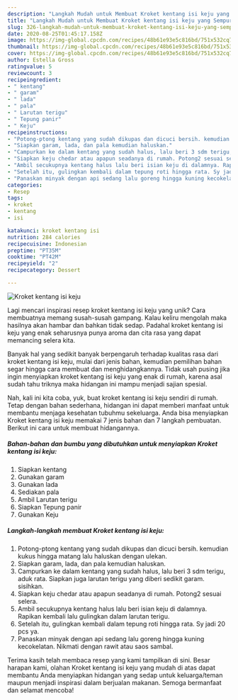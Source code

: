 ```yaml
---
description: "Langkah Mudah untuk Membuat Kroket kentang isi keju yang Sempurna"
title: "Langkah Mudah untuk Membuat Kroket kentang isi keju yang Sempurna"
slug: 326-langkah-mudah-untuk-membuat-kroket-kentang-isi-keju-yang-sempurna
date: 2020-08-25T01:45:17.158Z
image: https://img-global.cpcdn.com/recipes/48b61e93e5c816bd/751x532cq70/kroket-kentang-isi-keju-foto-resep-utama.jpg
thumbnail: https://img-global.cpcdn.com/recipes/48b61e93e5c816bd/751x532cq70/kroket-kentang-isi-keju-foto-resep-utama.jpg
cover: https://img-global.cpcdn.com/recipes/48b61e93e5c816bd/751x532cq70/kroket-kentang-isi-keju-foto-resep-utama.jpg
author: Estella Gross
ratingvalue: 5
reviewcount: 3
recipeingredient:
- " kentang"
- " garam"
- " lada"
- " pala"
- " Larutan terigu"
- " Tepung panir"
- " Keju"
recipeinstructions:
- "Potong-ptong kentang yang sudah dikupas dan dicuci bersih. kemudian kukus hingga matang lalu haluskan dengan ulekan."
- "Siapkan garam, lada, dan pala kemudian haluskan."
- "Campurkan ke dalam kentang yang sudah halus, lalu beri 3 sdm terigu, aduk rata. Siapkan juga larutan terigu yang diberi sedikit garam. sisihkan."
- "Siapkan keju chedar atau apapun seadanya di rumah. Potong2 sesuai selera."
- "Ambil secukupnya kentang halus lalu beri isian keju di dalamnya. Rapikan kembali lalu gulingkan dalam larutan terigu."
- "Setelah itu, gulingkan kembali dalam tepung roti hingga rata. Sy jadi 20 pcs ya."
- "Panaskan minyak dengan api sedang lalu goreng hingga kuning kecokelatan. Nikmati dengan rawit atau saos sambal."
categories:
- Resep
tags:
- kroket
- kentang
- isi

katakunci: kroket kentang isi 
nutrition: 284 calories
recipecuisine: Indonesian
preptime: "PT35M"
cooktime: "PT42M"
recipeyield: "2"
recipecategory: Dessert

---
```



![Kroket kentang isi keju](https://img-global.cpcdn.com/recipes/48b61e93e5c816bd/751x532cq70/kroket-kentang-isi-keju-foto-resep-utama.jpg)

Lagi mencari inspirasi resep kroket kentang isi keju yang unik? Cara membuatnya memang susah-susah gampang. Kalau keliru mengolah maka hasilnya akan hambar dan bahkan tidak sedap. Padahal kroket kentang isi keju yang enak seharusnya punya aroma dan cita rasa yang dapat memancing selera kita.



Banyak hal yang sedikit banyak berpengaruh terhadap kualitas rasa dari kroket kentang isi keju, mulai dari jenis bahan, kemudian pemilihan bahan segar hingga cara membuat dan menghidangkannya. Tidak usah pusing jika ingin menyiapkan kroket kentang isi keju yang enak di rumah, karena asal sudah tahu triknya maka hidangan ini mampu menjadi sajian spesial.


Nah, kali ini kita coba, yuk, buat kroket kentang isi keju sendiri di rumah. Tetap dengan bahan sederhana, hidangan ini dapat memberi manfaat untuk membantu menjaga kesehatan tubuhmu sekeluarga. Anda bisa menyiapkan Kroket kentang isi keju memakai 7 jenis bahan dan 7 langkah pembuatan. Berikut ini cara untuk membuat hidangannya.

<!--inarticleads1-->

##### Bahan-bahan dan bumbu yang dibutuhkan untuk menyiapkan Kroket kentang isi keju:

1. Siapkan  kentang
1. Gunakan  garam
1. Gunakan  lada
1. Sediakan  pala
1. Ambil  Larutan terigu
1. Siapkan  Tepung panir
1. Gunakan  Keju




<!--inarticleads2-->

##### Langkah-langkah membuat Kroket kentang isi keju:

1. Potong-ptong kentang yang sudah dikupas dan dicuci bersih. kemudian kukus hingga matang lalu haluskan dengan ulekan.
1. Siapkan garam, lada, dan pala kemudian haluskan.
1. Campurkan ke dalam kentang yang sudah halus, lalu beri 3 sdm terigu, aduk rata. Siapkan juga larutan terigu yang diberi sedikit garam. sisihkan.
1. Siapkan keju chedar atau apapun seadanya di rumah. Potong2 sesuai selera.
1. Ambil secukupnya kentang halus lalu beri isian keju di dalamnya. Rapikan kembali lalu gulingkan dalam larutan terigu.
1. Setelah itu, gulingkan kembali dalam tepung roti hingga rata. Sy jadi 20 pcs ya.
1. Panaskan minyak dengan api sedang lalu goreng hingga kuning kecokelatan. Nikmati dengan rawit atau saos sambal.




Terima kasih telah membaca resep yang kami tampilkan di sini. Besar harapan kami, olahan Kroket kentang isi keju yang mudah di atas dapat membantu Anda menyiapkan hidangan yang sedap untuk keluarga/teman maupun menjadi inspirasi dalam berjualan makanan. Semoga bermanfaat dan selamat mencoba!
